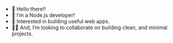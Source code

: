 - 👋 Hello there!!
- 🌱 I’m a Node.js developer!
- 👀 Interested in building useful web apps.
- 🐱‍💻 And, I’m looking to collaborate on building clean, and minimal projects.

<!---
- 📫 [My frontend projects and how to reach me](https://idrissos.web.app/)!
edriso/edriso is a ✨ special ✨ repository because its `README.md` (this file) appears on your GitHub profile.
You can click the Preview link to take a look at your changes.
--->
